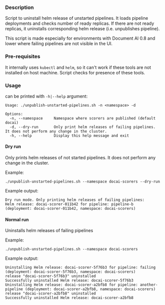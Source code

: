 ### Description

Script to uninstall helm release of unstarted pipelines. It loads pipeline deployments and checks number of ready replicas. If there are not ready replicas, it uninstalls corresponding helm release (i.e. unpublishes pipeline).

This script is made especially for environments with Document AI 0.8 and lower where failing pipelines are not visible in the UI.

### Pre-requisites

It internally uses `kubectl` and `helm`, so it can't work if these tools are not installed on host machine. Script checks for presence of these tools.

### Usage

can be printed with `-h|--help` argument:
```
Usage: ./unpublish-unstarted-pipelines.sh -n <namespace> -d

Options:
  -n, --namespace     Namespace where scorers are published (default docai)
  -d, --dry-run       Only print helm releases of failing pipelines. It does not perform any change in the cluster.
  -h, --help          Display this help message and exit
```

#### Dry run

Only prints helm releases of not started pipelines. It does not perform any change in the cluster.

Example:
```
./unpublish-unstarted-pipelines.sh --namespace docai-scorers --dry-run
```

Example output:
```
Dry run mode. Only printing helm releases of failing pipelines:
Helm release: docai-scorer-011b42 for pipeline: pipeline-b (deployment: docai-scorer-011b42, namespace: docai-scorers)
```

#### Normal run

Uninstalls helm releases of failing pipelines

Example:
```
./unpublish-unstarted-pipelines.sh --namespace docai-scorers
```

Example output:
```
Uninstalling Helm release: docai-scorer-5f76b3 for pipeline: failing (deployment: docai-scorer-5f76b3, namespace: docai-scorers)
release "docai-scorer-5f76b3" uninstalled
Successfully uninstalled Helm release: docai-scorer-5f76b3
Uninstalling Helm release: docai-scorer-a2bfb8 for pipeline: another-pipeline (deployment: docai-scorer-a2bfb8, namespace: docai-scorers)
release "docai-scorer-a2bfb8" uninstalled
Successfully uninstalled Helm release: docai-scorer-a2bfb8
```
